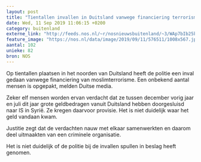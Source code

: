 ```yaml
---
layout: post
title: "Tientallen invallen in Duitsland vanwege financiering terrorisme"
date: Wed, 11 Sep 2019 11:06:15 +0200
category: buitenland
externe_link: "http://feeds.nos.nl/~r/nosnieuwsbuitenland/~3/WAp7bIb25kQ/2301233"
feature_image: "https://nos.nl/data/image/2019/09/11/576511/1008x567.jpg"
aantal: 102
unieke: 82
bron: NOS
---
```


<p>Op tientallen plaatsen in het noorden van Duitsland heeft de politie een inval gedaan vanwege financiering van moslimterrorisme. Een onbekend aantal mensen is opgepakt, melden Duitse media.</p>
<p>Zeker elf mensen worden ervan verdacht dat ze tussen december vorig jaar en juli dit jaar grote geldbedragen vanuit Duitsland hebben doorgesluisd naar IS in Syrië. Ze kregen daarvoor provisie. Het is niet duidelijk waar het geld vandaan kwam.</p>
<p>Justitie zegt dat de verdachten nauw met elkaar samenwerkten en daarom deel uitmaakten van een criminele organisatie.</p>
<p>Het is niet duidelijk of de politie bij de invallen spullen in beslag heeft genomen.</p><img src="http://feeds.feedburner.com/~r/nosnieuwsbuitenland/~4/WAp7bIb25kQ" height="1" width="1" alt=""/>

